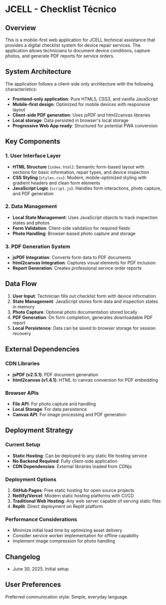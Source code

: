 # JCELL - Checklist Técnico

## Overview

This is a mobile-first web application for JCELL technical assistance that provides a digital checklist system for device repair services. The application allows technicians to document device conditions, capture photos, and generate PDF reports for service orders.

## System Architecture

The application follows a client-side only architecture with the following characteristics:

- **Frontend-only application**: Pure HTML5, CSS3, and vanilla JavaScript
- **Mobile-first design**: Optimized for mobile devices with responsive layout
- **Client-side PDF generation**: Uses jsPDF and html2canvas libraries
- **Local storage**: Data persisted in browser's local storage
- **Progressive Web App ready**: Structured for potential PWA conversion

## Key Components

### 1. User Interface Layer
- **HTML Structure** (`index.html`): Semantic form-based layout with sections for basic information, repair types, and device inspection
- **CSS Styling** (`styles.css`): Modern, mobile-optimized styling with gradient headers and clean form elements
- **JavaScript Logic** (`script.js`): Handles form interactions, photo capture, and PDF generation

### 2. Data Management
- **Local State Management**: Uses JavaScript objects to track inspection states and photos
- **Form Validation**: Client-side validation for required fields
- **Photo Handling**: Browser-based photo capture and storage

### 3. PDF Generation System
- **jsPDF Integration**: Converts form data to PDF documents
- **html2canvas Integration**: Captures visual elements for PDF inclusion
- **Report Generation**: Creates professional service order reports

## Data Flow

1. **User Input**: Technician fills out checklist form with device information
2. **State Management**: JavaScript stores form data and inspection states in memory
3. **Photo Capture**: Optional photo documentation stored locally
4. **PDF Generation**: On form completion, generates downloadable PDF report
5. **Local Persistence**: Data can be saved to browser storage for session recovery

## External Dependencies

### CDN Libraries
- **jsPDF (v2.5.1)**: PDF document generation
- **html2canvas (v1.4.1)**: HTML to canvas conversion for PDF embedding

### Browser APIs
- **File API**: For photo capture and handling
- **Local Storage**: For data persistence
- **Canvas API**: For image processing and PDF generation

## Deployment Strategy

### Current Setup
- **Static Hosting**: Can be deployed to any static file hosting service
- **No Backend Required**: Fully client-side application
- **CDN Dependencies**: External libraries loaded from CDNjs

### Deployment Options
1. **GitHub Pages**: Free static hosting for open source projects
2. **Netlify/Vercel**: Modern static hosting platforms with CI/CD
3. **Traditional Web Hosting**: Any web server capable of serving static files
4. **Replit**: Direct deployment on Replit platform

### Performance Considerations
- Minimize initial load time by optimizing asset delivery
- Consider service worker implementation for offline capability
- Implement image compression for photo handling

## Changelog

- June 30, 2025. Initial setup

## User Preferences

Preferred communication style: Simple, everyday language.
